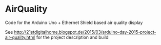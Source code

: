 # AirQuality
Code for the Arduino Uno + Ethernet Shield based air quality display

See http://21stdigitalhome.blogspot.de/2015/03/arduino-day-2015-project-air-quality.html for the project description and build
